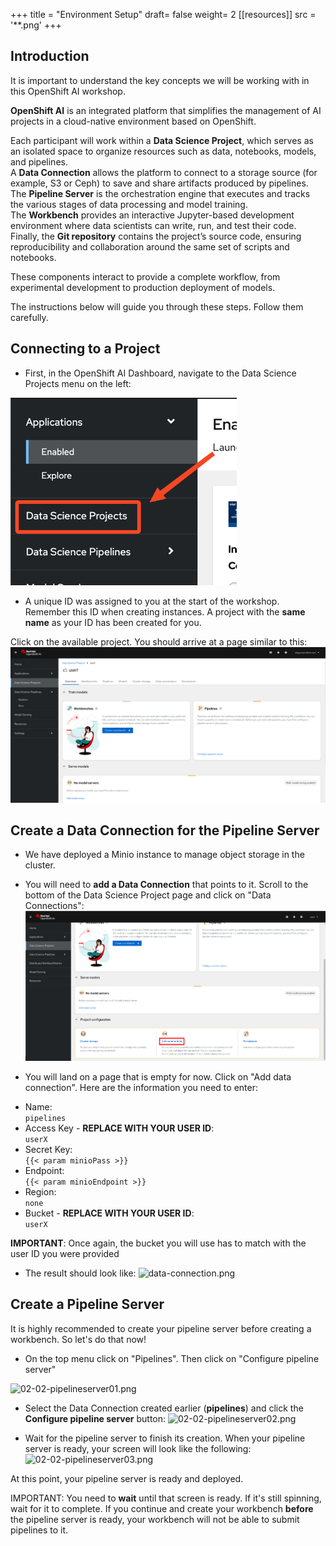 +++
title = "Environment Setup"
draft= false
weight= 2
[[resources]]
  src = '**.png'
+++

## Introduction

It is important to understand the key concepts we will be working with in this OpenShift AI workshop.

**OpenShift AI** is an integrated platform that simplifies the management of AI projects in a cloud-native environment based on OpenShift.

Each participant will work within a **Data Science Project**, which serves as an isolated space to organize resources such as data, notebooks, models, and pipelines.  
A **Data Connection** allows the platform to connect to a storage source (for example, S3 or Ceph) to save and share artifacts produced by pipelines.  
The **Pipeline Server** is the orchestration engine that executes and tracks the various stages of data processing and model training.  
The **Workbench** provides an interactive Jupyter-based development environment where data scientists can write, run, and test their code.  
Finally, the **Git repository** contains the project’s source code, ensuring reproducibility and collaboration around the same set of scripts and notebooks.

These components interact to provide a complete workflow, from experimental development to production deployment of models.

The instructions below will guide you through these steps. Follow them carefully.

## Connecting to a Project

* First, in the OpenShift AI Dashboard, navigate to the Data Science Projects menu on the left:

![02-02-ds-proj-nav](02-02-ds-proj-nav.png)

* A unique ID was assigned to you at the start of the workshop. Remember this ID when creating instances. A project with the **same name** as your ID has been created for you.

Click on the available project. You should arrive at a page similar to this:
![project-empty-state](project-empty-state.png)

## Create a Data Connection for the Pipeline Server

* We have deployed a Minio instance to manage object storage in the cluster.
* You will need to **add a Data Connection** that points to it. Scroll to the bottom of the Data Science Project page and click on "Data Connections":
![02-02-add-dc.png](02-02-add-dc.png)

* You will land on a page that is empty for now. Click on "Add data connection". Here are the information you need to enter:
- Name:  
```pipelines```
- Access Key - **REPLACE WITH YOUR USER ID**:  
```userX```
- Secret Key:  
```{{< param minioPass >}}```
- Endpoint:  
```{{< param minioEndpoint >}}```
- Region:  
```none```
- Bucket - **REPLACE WITH YOUR USER ID**:  
```userX```

**IMPORTANT**: Once again, the bucket you will use has to match with the user ID you were provided

* The result should look like:
![data-connection.png](data-connection.png)

## Create a Pipeline Server

It is highly recommended to create your pipeline server before creating a workbench. So let's do that now!

* On the top menu click on "Pipelines". Then click on "Configure pipeline server"

![02-02-pipelineserver01.png](02-02-pipelineserver01.png)

* Select the Data Connection created earlier (**pipelines**) and click the **Configure pipeline server** button:
![02-02-pipelineserver02.png](02-02-pipelineserver02.png)

* Wait for the pipeline server to finish its creation. When your pipeline server is ready, your screen will look like the following:
![02-02-pipelineserver03.png](02-02-pipelineserver03.png)

At this point, your pipeline server is ready and deployed.

IMPORTANT: You need to **wait** until that screen is ready. If it's still spinning, wait for it to complete. If you continue and create your workbench **before** the pipeline server is ready, your workbench will not be able to submit pipelines to it.
